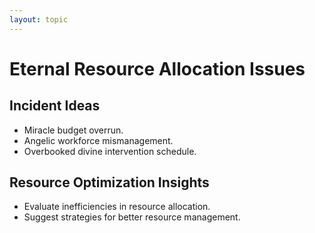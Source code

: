```yaml
---
layout: topic
---
```


# Eternal Resource Allocation Issues

## Incident Ideas
- Miracle budget overrun.
- Angelic workforce mismanagement.
- Overbooked divine intervention schedule.

## Resource Optimization Insights
- Evaluate inefficiencies in resource allocation.
- Suggest strategies for better resource management.
